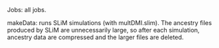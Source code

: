 Jobs: all jobs.

makeData: runs SLiM simulations (with multDMI.slim). The ancestry files produced by SLiM are unnecessarily large, so after each simulation, ancestry data are compressed and the larger files are deleted.
